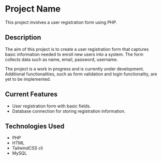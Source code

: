 # Project Name

This project involves a user registration form using PHP.

## Description

The aim of this project is to create a user registration form that captures basic information needed to enroll new users into a system. The form collects data such as name, email, password, username.

The project is a work in progress and is currently under development. Additional functionalities, such as form validation and login functionality, are yet to be implemented.

## Current Features

- User registration form with basic fields.
- Database connection for storing registration information.

## Technologies Used

- PHP
- HTML
- TailwindCSS cli
- MySQL 

